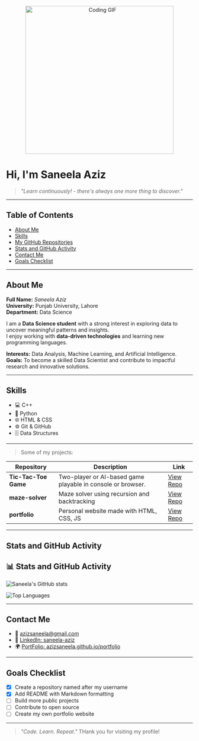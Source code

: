 <!-- Data Science Banner -->
<p align="center">
<img src="https://media.giphy.com/media/qgQUggAC3Pfv687qPC/giphy.gif" width="400" alt="Coding GIF"/>
</p>

# Hi, I'm **Saneela Aziz**
> _"Learn continuously! - there's always one more thing to discover."_
---
## Table of Contents
- [About Me](#about-me)
- [Skills](#skills)
- [My GitHub Repositories](#my-github-repositories)
- [Stats and GitHub Activity](#stats-and-github-activity)
- [Contact Me](#contact-me)
- [Goals Checklist](#goals-checklist)

---
 ## About Me

**Full Name:** *Saneela Aziz*  
**University:** Punjab University, Lahore  
**Department:** Data Science  

I am a **Data Science student** with a strong interest in exploring data to uncover meaningful patterns and insights.  
I enjoy working with **data-driven technologies** and learning new programming languages.  

**Interests:** Data Analysis, Machine Learning, and Artificial Intelligence.  
**Goals:** To become a skilled Data Scientist and contribute to impactful research and innovative solutions.

---
## Skills
-  💻 C++
-  🐍 Python
-  🌐 HTML & CSS
-  ⚙️ Git & GitHub
-  🗄️ Data Structures
---
> Some of my projects:

| Repository | Description | Link |
|-------------|--------------|------|
| **Tic-Tac-Toe Game** |Two-player or AI-based game playable in console or browser.  | [View Repo](https://github.com/azizsaneela/tic-tac-toe) |
| **maze-solver** | Maze solver using recursion and backtracking | [View Repo](https://github.com/azizsaneela/maze-solver) |
| **portfolio** | Personal website made with HTML, CSS, JS | [View Repo](https://github.com/azizsaneela/portfolio) |

---
## Stats and GitHub Activity
## 📊 Stats and GitHub Activity

![Saneela's GitHub stats](https://github-readme-stats.vercel.app/api?username=azizsaneela&theme=radical)

![Top Languages](https://github-readme-stats.vercel.app/api/top-langs/?username=azizsaneela&layout=compact&theme=radical)

---
## Contact Me
- 📧 [azizsaneela@gmail.com](mailto:azizsaneela@gmail.com)
- 💼 [LinkedIn: saneela-aziz](https://www.linkedin.com/in/saneela-aziz-1bb60b38a/)
- 🌍 [PortFolio: azizsaneela.github.io/portfolio](https://azizsaneela.github.io/portfolio/)
---
## Goals Checklist
- [x] Create a repository named after my username
- [x] Add README with Markdown formatting
- [ ] Build more public projects
- [ ] Contribute to open source
- [ ] Create my own portfolio website
---
> _"Code. Learn. Repeat."_
> THank you for visiting my profile!

